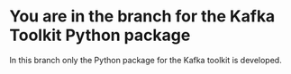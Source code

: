 # You are in the branch for the Kafka Toolkit Python package

In this branch only the Python package for the Kafka toolkit is developed.
